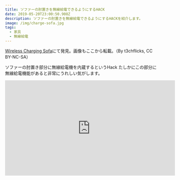 ```yaml
---
title: ソファーの肘置きを無線給電できるようにするHACK
date: 2019-05-20T23:00:50.908Z
description: ソファーの肘置きを無線給電できるようにするHACKを紹介します。
image: /img/charge-sofa.jpg
tags:
  - 家具
  - 無線給電
---
```

[Wireless Charging Sofa](https://www.instructables.com/id/Wireless-Charging-Sofa/)にて発見。画像もここから転載。（By t3chflicks, CC BY-NC-SA）

ソファーの肘置き部分に無線給電機を内蔵するというHack
たしかにこの部分に無線給電機能があると非常にうれしい気がします。

<iframe width="560" height="315" src="https://www.youtube.com/embed/JJSpnA3E07U" frameborder="0" allow="accelerometer; autoplay; encrypted-media; gyroscope; picture-in-picture" allowfullscreen></iframe>
